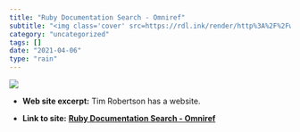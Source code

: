 ```yaml
---
title: "Ruby Documentation Search - Omniref"
subtitle: "<img class='cover' src=https://rdl.ink/render/http%3A%2F%2Fwww.omniref.com>"
category: "uncategorized"
tags: []
date: "2021-04-06"
type: "rain"
---
```

<img class="cover" src=https://rdl.ink/render/http%3A%2F%2Fwww.omniref.com>



* **Web site excerpt:** Tim Robertson has a website.

* **Link to site:** **[Ruby Documentation Search - Omniref](http://www.omniref.com)**